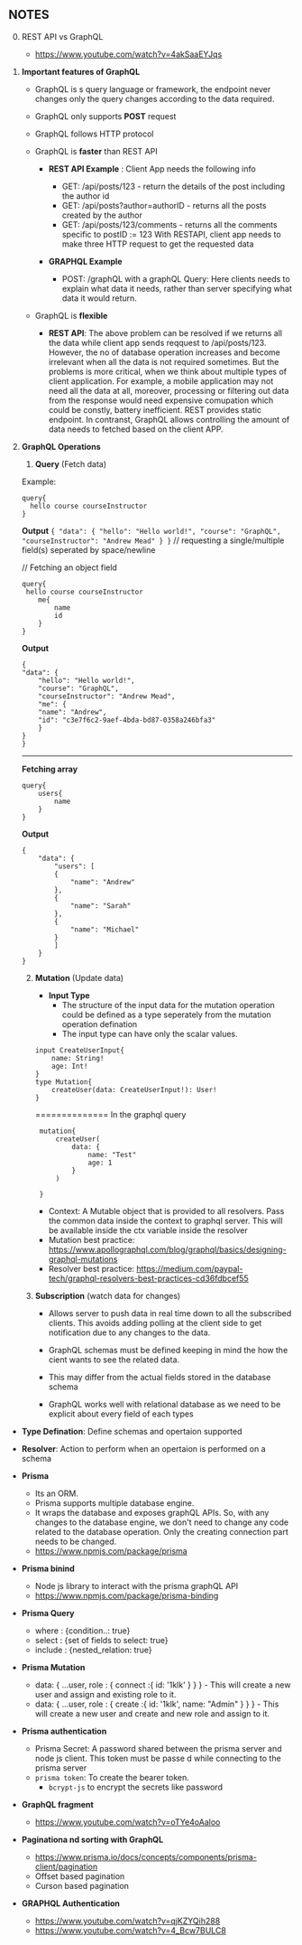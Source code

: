 ## NOTES 
0. REST API vs GraphQL
    - https://www.youtube.com/watch?v=4akSaaEYJqs

1. **Important features of GraphQL** 
    - GraphQL is s query language or framework, the endpoint never changes only the query changes according to the data required. 

    - GraphQL only supports **POST** request
    - GraphQL follows HTTP protocol

    - GraphQL is **faster** than REST API 
        - **REST API Example** : Client App needs the following info 
            - GET: /api/posts/123 - return the details of the post including the author id
            - GET: /api/posts?author=authorID - returns all the posts created by the author
            - GET: /api/posts/123/comments - returns all the comments specific to postID := 123
        With RESTAPI, client app needs to make three HTTP request to get the requested data

        -  **GRAPHQL Example**
            - POST: /graphQL with a graphQL Query: Here clients needs to explain what data it needs, rather than server specifying what data it would return.

    - GraphQL is **flexible**
        - **REST API**: The above problem can be resolved if we returns all the data  while client app sends reqquest to /api/posts/123. However, the no of database operation increases and become irrelevant when all the data is not required sometimes. But the problems is more critical, when we think about multiple types of client application. For example, a mobile application may not need all the data at all, moreover, processing or filtering out data from the response would need expensive comupation which could be constly, battery inefficient. REST provides static endpoint. In contranst, GraphQL allows controlling the amount of data needs to fetched based on the client APP.


2. **GraphQL Operations**
   1. **Query** (Fetch data)
    
    Example: 
      ```
      query{
        hello course courseInstructor 
      }
      ```  
      **Output**
        ```
        {
            "data": {
                "hello": "Hello world!",
                "course": "GraphQL",
                "courseInstructor": "Andrew Mead"
            }
        }
        ```
      // requesting a single/multiple field(s) seperated by space/newline

    // Fetching an object field
    ```
    query{
     hello course courseInstructor 
        me{
            name
            id
        }
    }
    ```
    **Output**

    ```
    {
    "data": {
        "hello": "Hello world!",
        "course": "GraphQL",
        "courseInstructor": "Andrew Mead",
        "me": {
        "name": "Andrew",
        "id": "c3e7f6c2-9aef-4bda-bd87-0358a246bfa3"
        }
    }
    }

    ```
    ------------------
    **Fetching array** 
    ```                                
    query{              
        users{
            name
        }
    }
    ```
    **Output**
    ```
    {
        "data": {
            "users": [
            {
                "name": "Andrew"
            },
            {
                "name": "Sarah"
            },
            {
                "name": "Michael"
            }
            ]
        }
    }
    ```


   2. **Mutation** (Update data)
        - **Input Type**
          - The structure of the input data for the mutation operation could be defined as a type seperately from the mutation operation defination
          - The input type can have only the scalar values.
        ```
        input CreateUserInput{
            name: String!
            age: Int!
        }
        type Mutation{
            createUser(data: CreateUserInput!): User!
        }
        ```
        ==============
        In the graphql query
        ```
         mutation{
             createUser(
                 data: {
                     name: "Test"
                     age: 1 
                 }
             )
             
         }
        ``` 

      - Context: A Mutable object that is provided to all resolvers. Pass the common data inside the context to graphql server. This will be available inside the ctx variable inside the resolver
      - Mutation best practice: https://www.apollographql.com/blog/graphql/basics/designing-graphql-mutations 
      - Resolver best practice: https://medium.com/paypal-tech/graphql-resolvers-best-practices-cd36fdbcef55

   3. **Subscription** (watch data for changes)
      - Allows server to push data in real time down to all the subscribed clients. This avoids adding polling at the client side to get notification due to any changes to the data.


      - GraphQL schemas must be defined keeping in mind the how the cient wants to see the related data. 
      - This may differ from the actual fields stored in the database schema

      - GraphQL works well with relational database as we need to be explicit about every field of each types
        
- **Type Defination**: Define schemas and opertaion supported
- **Resolver**: Action to perform when an opertaion is performed on a schema        


- **Prisma**
  - Its an ORM.
  - Prisma supports multiple database engine.
  - It wraps the database and exposes graphQL APIs. So, with any changes to the database engine, we don't need to change any code related to the database operation. Only the creating connection part needs to be changed.
  - https://www.npmjs.com/package/prisma

- **Prisma binind**
  - Node js library to interact with the prisma graphQL API 
  - https://www.npmjs.com/package/prisma-binding

- **Prisma Query**
  - where : {condition..: true}
  - select : {set of fields to select:  true} 
  - include : {nested_relation: true}

- **Prisma Mutation**
  - data: {
      ...user,
      role : {
          connect :{
              id: '1klk'
          }
      }
    } - This will create a new user and assign and existing role to it.
  - data: {
      ...user,
      role : {
          create :{
              id: '1klk',
              name: "Admin"
          }
      }
    } - This will create a new user and create and new role and assign to it.


- **Prisma authentication**
  - Prisma Secret: A password shared between the prisma server and node js client. This token must be passe d while connecting to the prisma server
  - `prisma token`: To create the bearer token.
    - `bcrypt-js` to encrypt the secrets like password


- **GraphQL fragment**
  - https://www.youtube.com/watch?v=oTYe4oAaloo 

- **Paginationa nd sorting with GraphQL**
  - https://www.prisma.io/docs/concepts/components/prisma-client/pagination
  - Offset based pagination
  - Curson based pagination

- **GRAPHQL Authentication**
  - https://www.youtube.com/watch?v=qjKZYQih288
  - https://www.youtube.com/watch?v=4_Bcw7BULC8